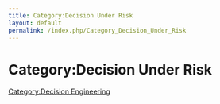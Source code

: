 ```yaml
---
title: Category:Decision Under Risk
layout: default
permalink: /index.php/Category_Decision_Under_Risk
---
```


# Category:Decision Under Risk

[Category:Decision Engineering](Category_Decision_Engineering)